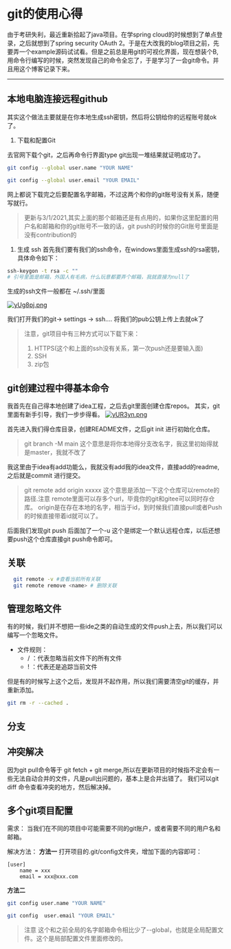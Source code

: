 # git的使用心得

由于考研失利，最近重新拾起了java项目。在学spring cloud的时候想到了单点登录，之后就想到了spring security OAuth 2。于是在大改我的blog项目之前，先要弄一个example源码试试看。但是之前总是用git的可视化界面，现在想装个B,用命令行编写的时候，突然发现自己的命令全忘了，于是学习了一会git命令。并且用这个博客记录下来。

***

## 本地电脑连接远程github

其实这个做法主要就是在你本地生成ssh密钥，然后将公钥给你的远程账号就ok了。

1. 下载和配置Git

去官网下载个git，之后再命令行界面type git出现一堆结果就证明成功了。

```bash
git config --global user.name "YOUR NAME"

git config --global user.email "YOUR EMAIL"
```

网上都说下载完之后要配置名字邮箱，不过这两个和你的git账号没有关系，随便写就行。

> 更新与3/1/2021,其实上面的那个邮箱还是有点用的，如果你这里配置的用户名和邮箱和你的git账号不一致的话，git push的时候你的Git账号里面是没有contribution的

1. 生成 ssh 首先我们要有我们的ssh命令，在windows里面生成ssh的rsa密钥，具体命令如下：

```bash
ssh-keygon -t rsa -c ""
# 引号里面是邮箱，外国人有毛病，什么玩意都要弄个邮箱，我就直接为null了
```

生成的ssh文件一般都在 \~/.ssh/里面

[![yUg8pj.png](https://s3.ax1x.com/2021/02/08/yUg8pj.png)](https://imgchr.com/i/yUg8pj)

我们打开我们的git-> settings -> ssh.... 将我们的pub公钥上传上去就ok了

> 注意，git项目中有三种方式可以下载下来：
>
> 1. HTTPS(这个和上面的ssh没有关系，第一次push还是要输入面)
> 2. SSH
> 3. zip包

## git创建过程中得基本命令

我首先在自己得本地创建了idea工程，之后去git里面创建仓库repos。 其实，git里面有新手引导，我们一步步得看。 [![yUR3yn.png](https://s3.ax1x.com/2021/02/08/yUR3yn.png)](https://imgchr.com/i/yUR3yn)

首先进入我们得仓库目录，创建README文件，之后git init 进行初始化仓库。

> git branch -M main 这个意思是将你本地得分支改名字，我这里初始得就是master，我就不改了

我这里由于idea有add功能么，我就没有add我的idea文件，直接add的readme,之后就是commit 进行提交。

> git remote add origin xxxxx 这个意思是添加一下这个仓库可以remote的路径.注意 remote里面可以存多个url，毕竟你的git和gitee可以同时存仓库。 origin是在存在本地的名字，相当于id，到时候我们直接pull或者Push的时候直接带着id就可以了。

后面我们发现git push 后面加了一个-u 这个是绑定一个默认远程仓库，以后还想要push这个仓库直接git push命令即可。

## 关联
```bash 
  git remote -v #查看当前所有关联
  git remote remove <name> # 删除关联

````


## 管理忽略文件


有的时候，我们并不想把一些ide之类的自动生成的文件push上去，所以我们可以编写一个忽略文件。

* 文件规则：
  + <name>/ ：代表忽略当前文件下的所有文件
  + !<name> ：代表还是追踪当前文件

但是有的时候写上这个之后，发现并不起作用，所以我们需要清空git的缓存，并重新添加。

```bash
git rm -r --cached .
````

## 分支



## 冲突解决

因为git pull命令等于 git fetch + git merge,所以在更新项目的时候指不定会有一些无法自动合并的文件，凡是pull出问题的，基本上是合并出错了。 我们可以git diff 命令查看冲突的地方，然后解决掉。

## 多个git项目配置

需求： 当我们在不同的项目中可能需要不同的git账户，或者需要不同的用户名和邮箱。

解决方法： **方法一** 打开项目的.git/config文件夹，增加下面的内容即可：

```
[user]
	name = xxx
	email = xxx@xxx.com
```

**方法二**

```bash
git config user.name "YOUR NAME"

git config  user.email "YOUR EMAIL"
```

> 注意 这个和之前全局的名字邮箱命令相比少了--global，也就是全局配置文件。这个是局部配置文件里面修改的。
